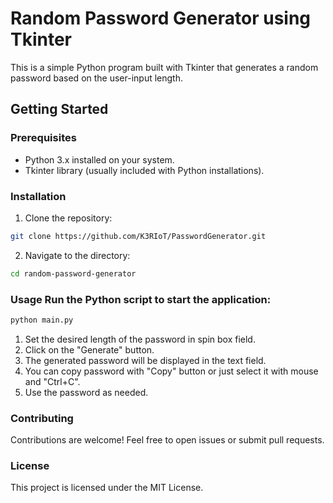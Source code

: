 # Random Password Generator using Tkinter  
This is a simple Python program built with Tkinter that generates a random password based on the user-input length.  
## Getting Started  
### Prerequisites  
- Python 3.x installed on your system. 
- Tkinter library (usually included with Python installations).  
### Installation  
1. Clone the repository:      
```bash     
git clone https://github.com/K3RIoT/PasswordGenerator.git     
```  
2. Navigate to the directory:      
```bash     
cd random-password-generator     
```  
### Usage  Run the Python script to start the application:  
```bash 
python main.py
```

1. Set the desired length of the password in spin box field.
2. Click on the "Generate" button.
3. The generated password will be displayed in the text field.
4. You can copy password with "Copy" button or just select it with mouse and "Ctrl+C".
5. Use the password as needed.

### Contributing
Contributions are welcome! Feel free to open issues or submit pull requests.

### License
This project is licensed under the MIT License.
